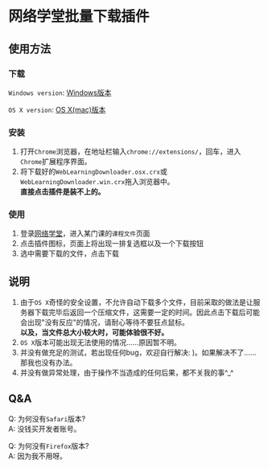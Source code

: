 # 网络学堂批量下载插件

## 使用方法
### 下载
`Windows version`: [Windows版本](http://thumse-weblearn.stor.sinaapp.com/WebLearningDownloader.win.crx)

`OS X version`: [OS X(mac)版本](http://thumse-weblearn.stor.sinaapp.com/WebLearningDownloader.osx.crx)
### 安装
1. 打开`Chrome`浏览器，在地址栏输入`chrome://extensions/`，回车，进入`Chrome`扩展程序界面。
2. 将下载好的`WebLearningDownloader.osx.crx`或`WebLearningDownloader.win.crx`拖入浏览器中。  
**直接点击插件是装不上的。**

### 使用
1. 登录[网络学堂](http://learn.tsinghua.edu.cn/)，进入某门课的`课程文件`页面
2. 点击插件图标，页面上将出现一排复选框以及一个下载按钮
3. 选中需要下载的文件，点击下载

## 说明
1. 由于`OS X`奇怪的安全设置，不允许自动下载多个文件，目前采取的做法是让服务器下载完毕后返回一个压缩文件，这需要一定的时间。因此点击下载后可能会出现"没有反应"的情况，请耐心等待不要狂点鼠标。  
**以及，当文件总大小较大时，可能体验很不好。**
2. `OS X`版本可能出现无法使用的情况……原因暂不明。
3. 并没有做充足的测试，若出现任何bug，欢迎自行解决: )。如果解决不了……那我也没有办法。
4. 并没有做异常处理，由于操作不当造成的任何后果，都不关我的事^_^

## Q&A

Q: 为何没有`Safari`版本?  
A: 没钱买开发者账号。

Q: 为何没有`Firefox`版本?  
A: 因为我不用呀。
